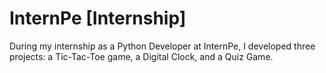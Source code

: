# InternPe [Internship]
During my internship as a Python Developer at InternPe, I developed three projects: a Tic-Tac-Toe game, a Digital Clock, and a Quiz Game.
